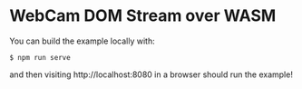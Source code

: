 # WebCam DOM Stream over WASM

You can build the example locally with:

```
$ npm run serve
```

and then visiting http://localhost:8080 in a browser should run the example!
